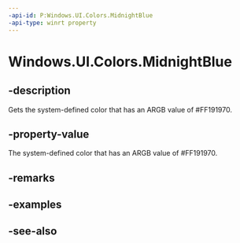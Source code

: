 ```yaml
---
-api-id: P:Windows.UI.Colors.MidnightBlue
-api-type: winrt property
---
```


<!-- Property syntax
public Windows.UI.Color MidnightBlue { get; }
-->

# Windows.UI.Colors.MidnightBlue

## -description

Gets the system-defined color that has an ARGB value of #FF191970.



## -property-value

The system-defined color that has an ARGB value of #FF191970.

## -remarks

## -examples

## -see-also
